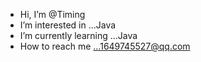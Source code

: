 -  Hi, I’m @Timing
-  I’m interested in ...Java
-  I’m currently learning ...Java
-  How to reach me ...1649745527@qq.com

<!---

- 💞️ I’m looking to collaborate on ...

QuLiXun/QuLiXun is a ✨ special ✨ repository because its `README.md` (this file) appears on your GitHub profile.
You can click the Preview link to take a look at your changes.
--->
